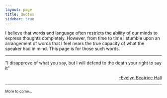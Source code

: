 ```yaml
---
layout: page
title: Quotes
sidebar: true
---
```

I believe that words and language often restricts the ability of our minds to express thoughts completely. 
However, from time to time I stumble upon an arrangement of words that I feel nears the true 
capacity of what the speaker had in mind. This page is for those such words.

-------------------

"I disapprove of what you say, but I will defend to the death your right to say it"

<p style='text-align: right;'><a href="http://en.wikipedia.org/wiki/Evelyn_Beatrice_Hall">-Evelyn Beatrice Hall</a></p>

-------------------

<small>More to come...</small>
